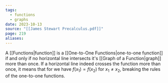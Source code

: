 ```yaml
---
tags:
  - functions
  - graphs
date: 2023-10-13
source: "[[James Stewart Precalculus.pdf]]"
page: 219
aliases:
---
```

A [[Functions|function]] is a [[One-to-One Functions|one-to-one function]] if and only if no horizontal line intersects it's [[Graph of a Function|graph]] more than once. 
If a horizontal line indeed crosses the function more than once, it means that for we have $f(x_{1}) = f(x_{2})$ for $x_{1}\ne x_{2}$, breaking the rules of the one-to-one functions.